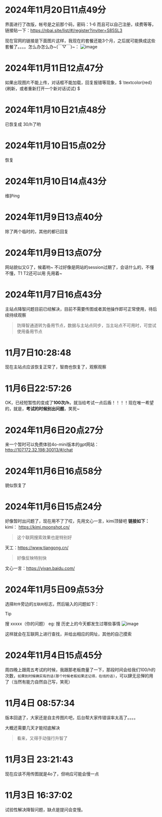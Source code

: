 # 2024年11月20日11点49分
界面进行了改版，帐号是之前那个码，密码：1-6
而且可以自己注册，续费等等，链接贴一下：https://nbai.site/list/#/register?inviter=S85SL3

现在官网的链接是下面图片这样，我现在的套餐还能3个月，之后就可能换成这些套餐了。。。。怎么办怎么办~(￣▽￣)~：
![image](https://github.com/user-attachments/assets/adeda897-fad3-4913-b08c-14a014a6da47)


# 2024年11月11日12点47分
如果出现图片不能上传，对话框不能加载，回复报错等现象，$ \textcolor{red}{刷新，或者重新打开一个新对话试试} $

# 2024年11月10日21点48分
已恢复成 30/h了哟

# 2024年11月10日15点02分
恢复

# 2024年11月10日14点43分
维护ing

# 2024年11月9日13点40分
除了两个临时的，其他的都已回复

# 2024年11月9日13点07分
网站貌似又G了，候着哟~
不过好像是网站的session过期了，会话什么的，不懂不懂，T1 T2还可以用
先用着~

# 2024年11月7日16点43分
主站点降智问题目前已经解决，目前不需要传图或者其他操作即可正常使用，待后续持续观察
> 防降智通道转为备用节点，数据与主站点同步，当主站点不可用时，可尝试使用备用节点

# 11月7日10:28:48
现在主站点应该恢复正常了，智商也恢复了，观察观察

# 11月6日22:57:26
OK，已经短暂性的变成了**100次/h**，就当给考试一点后盾！！！！现在唯一希望的，就是，**考试的时候别出问题**，笑死~

# 2024年11月6日20点27分
来一个暂时可以免费体验4o-mini版本的gpt网站：http://107.172.32.198:30013/#/chat

# 2024年11月6日16点58分
 貌似恢复了

# 2024年11月6日15点24分
好像暂时出问题了，现在用不了了哎，先用文心一言，kimi顶替吧
**链接如下：**
kimi： https://kimi.moonshot.cn/
> 这个联网搜索效果也是特别好

天工：https://www.tiangong.cn/
> 好像反映特别快

文心一言：https://yiyan.baidu.com/

# 2024年11月5日09点53分
选择`附件`旁边的`互联网`标志，然后输入的问题如下：
> [!TIP]
> 搜 xxxxx（你的问题）
> eg: 搜 历史上的今天都发生过哪些事情
![image](https://github.com/user-attachments/assets/f8770392-8323-408b-aaa6-0886a7eb589d)

这样就会在互联网上进行查找，并给出相应的网址，其他的自己摸索

# 2024年11月4日15点45分
周四晚上跟周五考试的时候，我跟那老板商量了一下，那段时间会给我们100/h的次数，`如果到时候确实有的话(那个时候老板如果还记得，在线的话)`，可以肆无忌惮的用了（当然有能力自然自己写，笑死）


# 11月4日 08:57:34
版本回退了，大家还是自主传图片吧，后台帮大家传错误率太高了。。。。

大概还需要几天才能彻底解决
> 看来，又得手动强行升智了

# 11月3日 23:21:43
现在应该不用传图就是4o了，但响应可能会慢一点

# 11月3日 16:37:02
试验性解决降智问题，缺点是提问会变慢。

